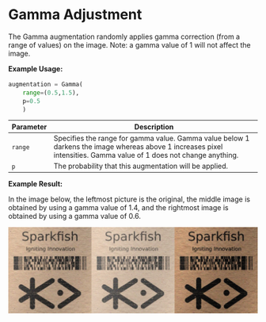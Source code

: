 # Gamma Adjustment

The Gamma augmentation randomly applies gamma correction (from a range of values) on the image.
Note: a gamma value of 1 will not affect the image.

**Example Usage:**

```python
augmentation = Gamma(
	range=(0.5,1.5),
	p=0.5
    )
```

| Parameter | Description |
|---|---|
| `range` | Specifies the range for gamma value. Gamma value below 1 darkens the image whereas above 1 increases pixel intensities. Gamma value of 1 does not change anything. |
| `p` | The probability that this augmentation will be applied. |

**Example Result:**

In the image below, the leftmost picture is the original, the middle image is obtained by using a gamma value of 1.4, and the rightmost image is obtained by using a gamma value of 0.6.

![Gamma](../../images/Augmentations/gamma.png)
